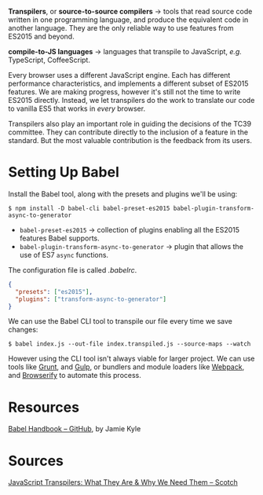 __Transpilers__, or __source-to-source compilers__ → tools that read source code written in one programming language, and produce the equivalent code in another language. They are the only reliable way to use features from ES2015 and beyond.

__compile-to-JS languages__ → languages that transpile to JavaScript, *e.g.* TypeScript, CoffeeScript.

Every browser uses a different JavaScript engine. Each has different performance characteristics, and implements a different subset of ES2015 features. We are making progress, however it's still not the time to write ES2015 directly. Instead, we let transpilers do the work to translate our code to vanilla ES5 that works in *every* browser.

Transpilers also play an important role in guiding the decisions of the TC39 committee. They can contribute directly to the inclusion of a feature in the standard. But the most valuable contribution is the feedback from its users.

# Setting Up Babel
Install the Babel tool, along with the presets and plugins we'll be using:
```
$ npm install -D babel-cli babel-preset-es2015 babel-plugin-transform-async-to-generator
```
- `babel-preset-es2015` → collection of plugins enabling all the ES2015 features Babel supports.
- `babel-plugin-transform-async-to-generator` → plugin that allows the use of ES7 `async` functions.

The configuration file is called *.babelrc*.
```json
{
  "presets": ["es2015"],
  "plugins": ["transform-async-to-generator"]
}
```

We can use the Babel CLI tool to transpile our file every time we save changes:
```
$ babel index.js --out-file index.transpiled.js --source-maps --watch
```
However using the CLI tool isn't always viable for larger project. We can use tools like [Grunt](https://gruntjs.com/), and [Gulp](https://gulpjs.com/), or bundlers and module loaders like [Webpack](https://webpack.js.org/), and [Browserify](http://browserify.org/) to automate this process.

# Resources
[Babel Handbook – GitHub](https://github.com/jamiebuilds/babel-handbook), by Jamie Kyle

# Sources
[JavaScript Transpilers: What They Are & Why We Need Them – Scotch](https://scotch.io/tutorials/javascript-transpilers-what-they-are-why-we-need-them)
